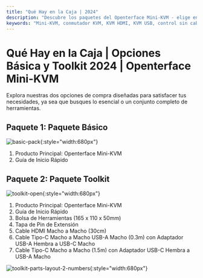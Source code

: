 ```yaml
---
title: "Qué Hay en la Caja | 2024"
description: "Descubre los paquetes del Openterface Mini-KVM - elige entre las opciones Básica y Toolkit. Solución KVM completa con conectividad HDMI, USB-C y accesorios para una gestión de dispositivos sin problemas."
keywords: "Mini-KVM, conmutador KVM, KVM HDMI, KVM USB, control sin cabeza, periféricos de computadora, kit de herramientas KVM, accesorios KVM, configuración de trabajo remoto, control de múltiples dispositivos"
---
```


# **Qué Hay en la Caja** | Opciones Básica y Toolkit 2024 | Openterface Mini-KVM


Explora nuestras dos opciones de compra diseñadas para satisfacer tus necesidades, ya sea que busques lo esencial o un conjunto completo de herramientas.

## Paquete 1: Paquete Básico

![basic-pack](https://assets.openterface.com/images/product/basic-with-maunal.webp){:style="width:680px"}

1. Producto Principal: Openterface Mini-KVM
2. Guía de Inicio Rápido

## Paquete 2: Paquete Toolkit

![toolkit-open](https://assets.openterface.com/images/product/toolkit-open-2024.webp){:style="width:680px"}

1. Producto Principal: Openterface Mini-KVM
2. Guía de Inicio Rápido
3. Bolsa de Herramientas (165 x 110 x 50mm)
4. Tapa de Pin de Extensión
5. Cable HDMI Macho a Macho (30cm)
6. Cable Tipo-C Macho a Macho USB-A Macho (0.3m) con Adaptador USB-A Hembra a USB-C Macho
7. Cable Tipo-C Macho a Macho (1.5m) con Adaptador USB-C Hembra a USB-A Macho

![toolkit-parts-layout-2-numbers](https://assets.openterface.com/images/product/toolkit-parts-layout-2-numbers.webp){:style="width:680px"}
